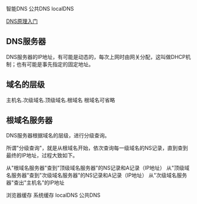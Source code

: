 智能DNS 公共DNS localDNS

[DNS原理入门](http://www.ruanyifeng.com/blog/2016/06/dns.html)

## DNS服务器 ##
DNS服务器的IP地址，有可能是动态的，每次上网时由网关分配，这叫做DHCP机制；也有可能是事先指定的固定地址。

## 域名的层级 ##
主机名.次级域名.顶级域名.根域名
根域名可省略

## 根域名服务器 ##
DNS服务器根据域名的层级，进行分级查询。

所谓"分级查询"，就是从根域名开始，依次查询每一级域名的NS记录，直到查到最终的IP地址，过程大致如下。

从"根域名服务器"查到"顶级域名服务器"的NS记录和A记录（IP地址）
从"顶级域名服务器"查到"次级域名服务器"的NS记录和A记录（IP地址）
从"次级域名服务器"查出"主机名"的IP地址




浏览器缓存
系统缓存
localDNS
公共DNS
